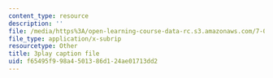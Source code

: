 ```yaml
---
content_type: resource
description: ''
file: /media/https%3A/open-learning-course-data-rc.s3.amazonaws.com/7-012-introduction-to-biology-fall-2004/f65495f998a4501386d124ae01713dd2_QOdq7d34f7U.vtt
file_type: application/x-subrip
resourcetype: Other
title: 3play caption file
uid: f65495f9-98a4-5013-86d1-24ae01713dd2
---
```

